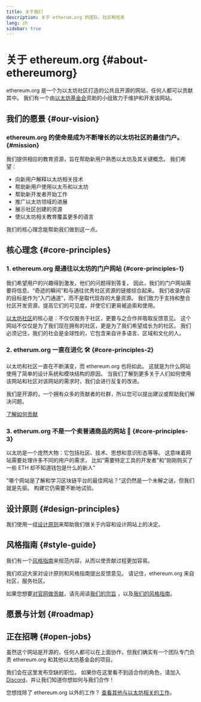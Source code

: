 ```yaml
---
title: 关于我们
description: 关于 etherum.org 的团队、社区和任务
lang: zh
sidebar: true
---
```


# 关于 ethereum.org {#about-ethereumorg}

ethereum.org 是一个为以太坊社区打造的公共且开源的网站，任何人都可以贡献其中。 我们有一个由[以太坊基金会](/foundation/)资助的小组致力于维护和开发该网站。

## 我们的愿景 {#our-vision}

### ethereum.org 的使命是成为不断增长的以太坊社区的最佳门户。 {#mission}

我们提供相应的教育资源，旨在帮助新用户熟悉以太坊及其关键概念。 我们希望：

- 向新用户解释以太坊相关技术
- 帮助新用户使用以太币和以太坊
- 帮助新开发者开始工作
- 推广以太坊领域的进展
- 展示社区创建的资源
- 使以太坊相关教育覆盖更多的语言

我们的核心理念能帮助我们做到这一点。

## 核心理念 {#core-principles}

### 1. ethereum.org 是通往以太坊的门户网站 {#core-principles-1}

我们希望用户的兴趣得到激发，他们的问题得到答复。 因此，我们的门户网站需要将信息、“奇迹的瞬间”和与通往优秀社区资源的链接综合起来。 我们收录内容的目标是作为“入门通道”，而不是取代现存的大量资源。 我们致力于支持和整合社区开发资源，提高它们的可见度，并使它们更易被追索和使用。

[以太坊社区](/community/)的核心是：不仅仅服务于社区，更要与之合作并吸取反馈意见。 这个网站不仅仅是为了我们现在拥有的社区，更是为了我们希望成长为的社区。 我们必须记住，我们的社会是全球性的，它包含来自许多语言、区域和文化的人。

### 2. etherum.org 一直在进化 🛠 {#core-principles-2}

以太坊和社区一直在不断演变，而 ethereum.org 也将如此。 这就是为什么网站使用了简单的设计系统和模块结构的原因。 当我们了解到更多关于人们如何使用该网站和社区对该网站的需求时，我们会进行反复的改进。

我们是开源的，一个拥有众多的贡献者的社群，所以您可以提出建议或帮助我们解决问题。

[了解如何贡献](/contributing/)

### 3. etherum.org 不是一个卖普通商品的网站 🦄 {#core-principles-3}

以太坊是一个庞然大物：它包括社区、技术、思想和意识形态等等。 这意味着网站需要处理许多不同的用户的需求， 比如“需要特定工具的开发者”和“刚刚购买了一些 ETH 却不知道钱包是什么的新人”

"哪个网站是了解和学习区块链平台的最佳网站？"这仍然是一个未解之谜，但我们就是先驱。 构建它仍需要不断地试验。

## 设计原则 {#design-principles}

我们使用一组[设计原则](/contributing/design-principles/)来帮助我们做关于内容和设计网站上的决定。

## 风格指南 {#style-guide}

我们有一个[风格指南](/contributing/style-guide/)来规范内容，从而以使贡献过程更加容易。

我们欢迎大家对设计原则和风格指南提出反馈意见。 请记住，ethereum.org 来自社区，服务社区。

如果您想要[对官网做贡献](/contributing/)，请先阅读[我们的宗旨](/contributing/design-principles/) ，以及[我们的风格指南](/contributing/style-guide/)。

## 愿景与计划 {#roadmap}

<Roadmap />

## 正在招聘 {#open-jobs}

虽然这个网站是开源的，任何人都可以在上面协作，但我们确实有一个团队专门负责 ethereum.org 和其他以太坊基金会的项目。

我们会在这里发布空缺的职位。 如果你在这里看不到适合你的角色，请加入[Discord](https://discord.gg/CetY6Y4)，并让我们知道你想如何与我们合作！

您想找除了 ethereum.org 以外的工作？ [查看其他与以太坊相关的工作](/community/#ethereum-jobs)。
